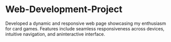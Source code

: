# Web-Development-Project
Developed a dynamic and responsive web page showcasing my enthusiasm for card games. Features include seamless responsiveness across devices, intuitive navigation, and aninteractive interface.
